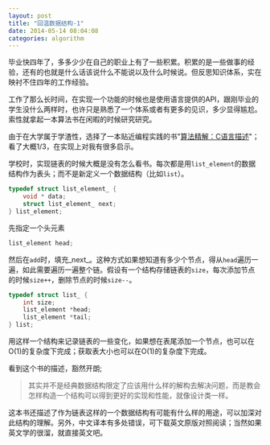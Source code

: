 ```yaml
---
layout: post
title: "回温数据结构-1"
date: 2014-05-14 08:04:08
categories: algorithm
---
```


毕业快四年了，多多少少在自己的职业上有了一些积累。积累的是一些做事的经验，还有的也就是什么话该说什么不能说以及什么时候说。但反思知识体系，实在映衬不住四年的工作经验。

工作了那么长时间，在实现一个功能的时候也是使用语言提供的API，跟刚毕业的学生没什么两样时，也许只是熟悉了一个体系或者有更多的见识，多少显得尴尬。索性就拿起一本算法书在闲暇的时候研究研究。

由于在大学属于学渣性，选择了一本贴近编程实践的书"[算法精解：C语言描述][1]"；看了大概1/3，在实现上对我有很多启示。

学校时，实现链表的时候大概是没有怎么看书。每次都是用`list_element`的数据结构作为表头；而不是新定义一个数据结构（比如`list`）。

```c
typedef struct list_element_ {
    void * data;
    struct list_element_ next;
} list_element;
```

先指定一个头元素

```c
list_element head;
```

然后在`add`时，填充_next_。这种方式如果想知道有多少个节点，得从`head`遍历一遍，如此需要遍历一遍整个链。假设有一个结构存储链表的`size`，每次添加节点的时候`size++`，删除节点的时候`size--`。

```c
typedef struct list_ {
    int size;
    list_element *head;
    list_element *tail;
} list;
```

用这样一个结构来记录链表的一些变化，如果想在表尾添加一个节点，也可以在O(1)的复杂度下完成；获取表大小也可以在O(1)的复杂度下完成。

看到这个书的描述，豁然开朗;

> 其实并不是经典数据结构限定了应该用什么样的解构去解决问题，而是教会怎样构造一个结构可以得到更好的实现和性能，就像设计类一样。

这本书还描述了作为链表这样的一个数据结构有可能有什么样的用途，可以加深对此结构的理解。另外，中文译本有多处错误，可下载英文原版对照阅读；当然如果英文学的很溜，就直接英文吧。


[1]:    http://www.amazon.cn/gp/product/B00E87TVL0/ref=oh_d__o05_details_o05__i00?ie=UTF8&psc=1 "算法精解：C语言描述"